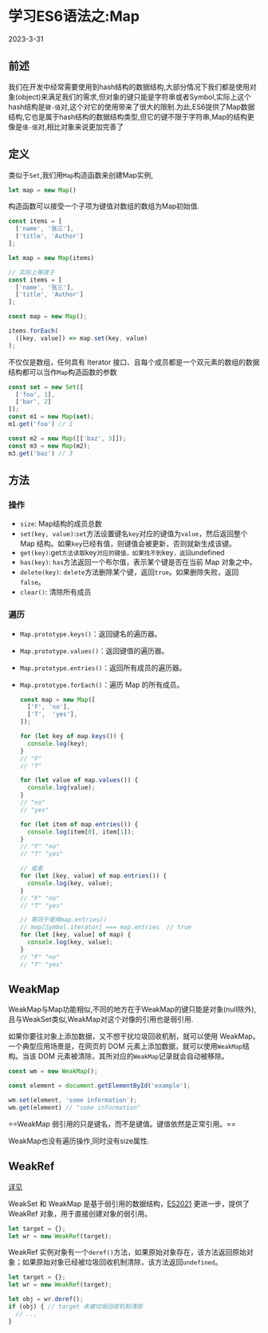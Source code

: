 # 学习ES6语法之:Map

2023-3-31

## 前述

我们在开发中经常需要使用到hash结构的数据结构,大部分情况下我们都是使用对象(object)来满足我们的需求,但对象的键只能是字符串或者Symbol,实际上这个hash结构是`键-值`对,这个对它的使用带来了很大的限制.为此,ES6提供了Map数据结构,它也是属于hash结构的数据结构类型,但它的键不限于字符串,Map的结构更像是`值-值`对,相比对象来说更加完善了

## 定义

类似于`Set`,我们用`Map`构造函数来创建Map实例,

```js
let map = new Map()
```

构造函数可以接受一个子项为键值对数组的数组为Map初始值.

```js
const items = [
  ['name', '张三'],
  ['title', 'Author']
];

let map = new Map(items)

// 实际上等效于
const items = [
  ['name', '张三'],
  ['title', 'Author']
];

const map = new Map();

items.forEach(
  ([key, value]) => map.set(key, value)
);
```

不仅仅是数组，任何具有 Iterator 接口、且每个成员都是一个双元素的数组的数据结构都可以当作`Map`构造函数的参数

```js
const set = new Set([
  ['foo', 1],
  ['bar', 2]
]);
const m1 = new Map(set);
m1.get('foo') // 1

const m2 = new Map([['baz', 3]]);
const m3 = new Map(m2);
m3.get('baz') // 3
```

## 方法

###  操作

* `size`: Map结构的成员总数
* `set(key, value)`:`set`方法设置键名`key`对应的键值为`value`，然后返回整个 Map 结构。如果`key`已经有值，则键值会被更新，否则就新生成该键。
* `get(key)`:get`方法读取`key`对应的键值，如果找不到`key`，返回`undefined
* `has(key)`: `has`方法返回一个布尔值，表示某个键是否在当前 Map 对象之中。
* `delete(key)`: `delete`方法删除某个键，返回`true`。如果删除失败，返回`false`。
* `clear()`: 清除所有成员

### 遍历

- `Map.prototype.keys()`：返回键名的遍历器。

- `Map.prototype.values()`：返回键值的遍历器。

- `Map.prototype.entries()`：返回所有成员的遍历器。

- `Map.prototype.forEach()`：遍历 Map 的所有成员。

  ```js
  const map = new Map([
    ['F', 'no'],
    ['T',  'yes'],
  ]);
  
  for (let key of map.keys()) {
    console.log(key);
  }
  // "F"
  // "T"
  
  for (let value of map.values()) {
    console.log(value);
  }
  // "no"
  // "yes"
  
  for (let item of map.entries()) {
    console.log(item[0], item[1]);
  }
  // "F" "no"
  // "T" "yes"
  
  // 或者
  for (let [key, value] of map.entries()) {
    console.log(key, value);
  }
  // "F" "no"
  // "T" "yes"
  
  // 等同于使用map.entries() 
  // map[Symbol.iterator] === map.entries  // true
  for (let [key, value] of map) {
    console.log(key, value);
  }
  // "F" "no"
  // "T" "yes"
  ```

## WeakMap

 WeakMap与Map功能相似,不同的地方在于WeakMap的键只能是对象(null除外),且与WeakSet类似,WeakMap对这个对像的引用也是弱引用.

如果你要往对象上添加数据，又不想干扰垃圾回收机制，就可以使用 WeakMap。一个典型应用场景是，在网页的 DOM 元素上添加数据，就可以使用`WeakMap`结构。当该 DOM 元素被清除，其所对应的`WeakMap`记录就会自动被移除。

```js
const wm = new WeakMap();

const element = document.getElementById('example');

wm.set(element, 'some information');
wm.get(element) // "some information"
```

==WeakMap 弱引用的只是键名，而不是键值。键值依然是正常引用。==

WeakMap也没有遍历操作,同时没有size属性.



## WeakRef

[详见](https://es6.ruanyifeng.com/#docs/set-map#WeakRef)

WeakSet 和 WeakMap 是基于弱引用的数据结构，[ES2021](https://github.com/tc39/proposal-weakrefs) 更进一步，提供了 WeakRef 对象，用于直接创建对象的弱引用。

```js
let target = {};
let wr = new WeakRef(target);
```

WeakRef 实例对象有一个`deref()`方法，如果原始对象存在，该方法返回原始对象；如果原始对象已经被垃圾回收机制清除，该方法返回`undefined`。

```js
let target = {};
let wr = new WeakRef(target);

let obj = wr.deref();
if (obj) { // target 未被垃圾回收机制清除
  // ...
}
```

